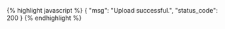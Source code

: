 <div class="ruby-ng">{% highlight javascript %}
{
    "msg": "Upload successful.",
    "status_code": 200
}
{% endhighlight %}
</div>
